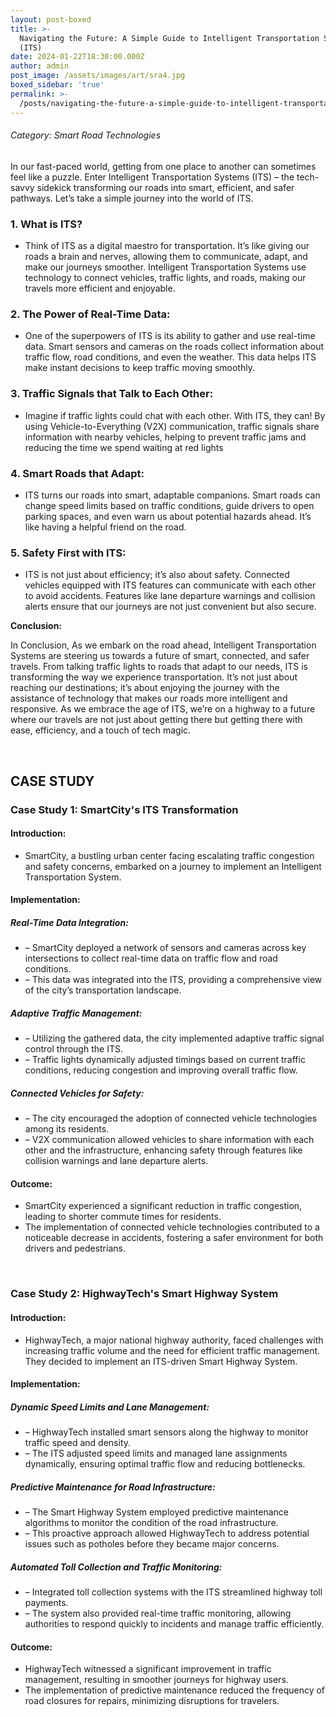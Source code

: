 ```yaml
---
layout: post-boxed
title: >-
  Navigating the Future: A Simple Guide to Intelligent Transportation Systems
  (ITS)
date: 2024-01-22T18:30:00.000Z
author: admin
post_image: /assets/images/art/sra4.jpg
boxed_sidebar: 'true'
permalink: >-
  /posts/navigating-the-future-a-simple-guide-to-intelligent-transportation-systems-(its)
---
```


###### Category: Smart Road Technologies

In our fast-paced world, getting from one place to another can sometimes feel like a puzzle. Enter Intelligent Transportation Systems (ITS) – the tech-savvy sidekick transforming our roads into smart, efficient, and safer pathways. Let’s take a simple journey into the world of ITS.

### 1. What is ITS?

* Think of ITS as a digital maestro for transportation. It’s like giving our roads a brain and nerves, allowing them to communicate, adapt, and make our journeys smoother. Intelligent Transportation Systems use technology to connect vehicles, traffic lights, and roads, making our travels more efficient and enjoyable.

### 2. The Power of Real-Time Data:

* One of the superpowers of ITS is its ability to gather and use real-time data. Smart sensors and cameras on the roads collect information about traffic flow, road conditions, and even the weather. This data helps ITS make instant decisions to keep traffic moving smoothly.

### 3. Traffic Signals that Talk to Each Other:

* Imagine if traffic lights could chat with each other. With ITS, they can! By using Vehicle-to-Everything (V2X) communication, traffic signals share information with nearby vehicles, helping to prevent traffic jams and reducing the time we spend waiting at red lights

### 4. Smart Roads that Adapt:

* ITS turns our roads into smart, adaptable companions. Smart roads can change speed limits based on traffic conditions, guide drivers to open parking spaces, and even warn us about potential hazards ahead. It’s like having a helpful friend on the road.

### 5. Safety First with ITS:

* ITS is not just about efficiency; it’s also about safety. Connected vehicles equipped with ITS features can communicate with each other to avoid accidents. Features like lane departure warnings and collision alerts ensure that our journeys are not just convenient but also secure.

<b>Conclusion:</b>

<p>

In Conclusion, As we embark on the road ahead, Intelligent Transportation Systems are steering us towards a future of smart, connected, and safer travels. From talking traffic lights to roads that adapt to our needs, ITS is transforming the way we experience transportation. It’s not just about reaching our destinations; it’s about enjoying the journey with the assistance of technology that makes our roads more intelligent and responsive. As we embrace the age of ITS, we’re on a highway to a future where our travels are not just about getting there but getting there with ease, efficiency, and a touch of tech magic.

</p>
<br>

## CASE STUDY

### Case Study 1: SmartCity's ITS Transformation

#### Introduction:

* SmartCity, a bustling urban center facing escalating traffic congestion and safety concerns, embarked on a journey to implement an Intelligent Transportation System.

#### Implementation:

##### Real-Time Data Integration:

* – SmartCity deployed a network of sensors and cameras across key intersections to collect real-time data on traffic flow and road conditions.
* – This data was integrated into the ITS, providing a comprehensive view of the city’s transportation landscape.

##### Adaptive Traffic Management:

* – Utilizing the gathered data, the city implemented adaptive traffic signal control through the ITS.
* – Traffic lights dynamically adjusted timings based on current traffic conditions, reducing congestion and improving overall traffic flow.

##### Connected Vehicles for Safety:

* – The city encouraged the adoption of connected vehicle technologies among its residents.
* – V2X communication allowed vehicles to share information with each other and the infrastructure, enhancing safety through features like collision warnings and lane departure alerts.

#### Outcome:

* SmartCity experienced a significant reduction in traffic congestion, leading to shorter commute times for residents.
* The implementation of connected vehicle technologies contributed to a noticeable decrease in accidents, fostering a safer environment for both drivers and pedestrians.

<br>

### Case Study 2: HighwayTech's Smart Highway System

#### Introduction:

* HighwayTech, a major national highway authority, faced challenges with increasing traffic volume and the need for efficient traffic management. They decided to implement an ITS-driven Smart Highway System.

#### Implementation:

##### Dynamic Speed Limits and Lane Management:

* – HighwayTech installed smart sensors along the highway to monitor traffic speed and density.
* – The ITS adjusted speed limits and managed lane assignments dynamically, ensuring optimal traffic flow and reducing bottlenecks.

##### Predictive Maintenance for Road Infrastructure:

* – The Smart Highway System employed predictive maintenance algorithms to monitor the condition of the road infrastructure.
* – This proactive approach allowed HighwayTech to address potential issues such as potholes before they became major concerns.

##### Automated Toll Collection and Traffic Monitoring:

* – Integrated toll collection systems with the ITS streamlined highway toll payments.
* – The system also provided real-time traffic monitoring, allowing authorities to respond quickly to incidents and manage traffic efficiently.

#### Outcome:

* HighwayTech witnessed a significant improvement in traffic management, resulting in smoother journeys for highway users.
* The implementation of predictive maintenance reduced the frequency of road closures for repairs, minimizing disruptions for travelers.
